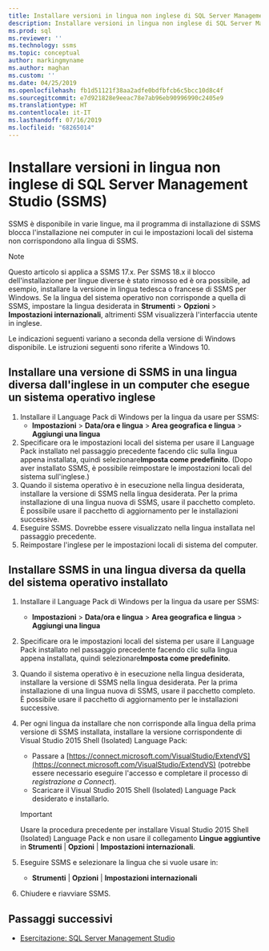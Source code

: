 ```yaml
---
title: Installare versioni in lingua non inglese di SQL Server Management Studio (SSMS) | Microsoft Docs
description: Installare versioni in lingua non inglese di SQL Server Management Studio (SSMS)
ms.prod: sql
ms.reviewer: ''
ms.technology: ssms
ms.topic: conceptual
author: markingmyname
ms.author: maghan
ms.custom: ''
ms.date: 04/25/2019
ms.openlocfilehash: fb1d51121f38aa2adfe0bdfbfcb6c5bcc10d8c4f
ms.sourcegitcommit: e7d921828e9eeac78e7ab96eb90996990c2405e9
ms.translationtype: HT
ms.contentlocale: it-IT
ms.lasthandoff: 07/16/2019
ms.locfileid: "68265014"
---
```

# <a name="install-non-english-language-versions-of-sql-server-management-studio-ssms"></a>Installare versioni in lingua non inglese di SQL Server Management Studio (SSMS)

SSMS è disponibile in varie lingue, ma il programma di installazione di SSMS blocca l'installazione nei computer in cui le impostazioni locali del sistema non corrispondono alla lingua di SSMS.

> [!NOTE]
> Questo articolo si applica a SSMS 17.x. Per SSMS 18.x il blocco dell'installazione per lingue diverse è stato rimosso ed è ora possibile, ad esempio, installare la versione in lingua tedesca o francese di SSMS per Windows. Se la lingua del sistema operativo non corrisponde a quella di SSMS, impostare la lingua desiderata in **Strumenti** > **Opzioni** > **Impostazioni internazionali**, altrimenti SSM visualizzerà l'interfaccia utente in inglese.

Le indicazioni seguenti variano a seconda della versione di Windows disponibile. Le istruzioni seguenti sono riferite a Windows 10.

## <a name="install-non-english-ssms-on-a-computer-running-an-english-operating-system-os"></a>Installare una versione di SSMS in una lingua diversa dall'inglese in un computer che esegue un sistema operativo inglese

1. Installare il Language Pack di Windows per la lingua da usare per SSMS:
   - **Impostazioni** > **Data/ora e lingua** > **Area geografica e lingua** > **Aggiungi una lingua**
2. Specificare ora le impostazioni locali del sistema per usare il Language Pack installato nel passaggio precedente facendo clic sulla lingua appena installata, quindi selezionare**Imposta come predefinito**. (Dopo aver installato SSMS, è possibile reimpostare le impostazioni locali del sistema sull'inglese.)
3. Quando il sistema operativo è in esecuzione nella lingua desiderata, installare la versione di SSMS nella lingua desiderata. Per la prima installazione di una lingua nuova di SSMS, usare il pacchetto completo. È possibile usare il pacchetto di aggiornamento per le installazioni successive.
4. Eseguire SSMS. Dovrebbe essere visualizzato nella lingua installata nel passaggio precedente.
5. Reimpostare l'inglese per le impostazioni locali di sistema del computer.

## <a name="install-ssms-in-a-language-other-than-the-language-of-the-installed-os"></a>Installare SSMS in una lingua diversa da quella del sistema operativo installato

1. Installare il Language Pack di Windows per la lingua da usare per SSMS:
   - **Impostazioni** > **Data/ora e lingua** > **Area geografica e lingua** > **Aggiungi una lingua**
2. Specificare ora le impostazioni locali del sistema per usare il Language Pack installato nel passaggio precedente facendo clic sulla lingua appena installata, quindi selezionare**Imposta come predefinito**.
3. Quando il sistema operativo è in esecuzione nella lingua desiderata, installare la versione di SSMS nella lingua desiderata. Per la prima installazione di una lingua nuova di SSMS, usare il pacchetto completo. È possibile usare il pacchetto di aggiornamento per le installazioni successive.
4. Per ogni lingua da installare che non corrisponde alla lingua della prima versione di SSMS installata, installare la versione corrispondente di Visual Studio 2015 Shell (Isolated) Language Pack:
   - Passare a [https://connect.microsoft.com/VisualStudio/ExtendVS](https://connect.microsoft.com/VisualStudio/ExtendVS) (potrebbe essere necessario eseguire l'accesso e completare il processo di *registrazione a Connect*).
   - Scaricare il Visual Studio 2015 Shell (Isolated) Language Pack desiderato e installarlo.

   > [!IMPORTANT]
   > Usare la procedura precedente per installare Visual Studio 2015 Shell (Isolated) Language Pack e non usare il collegamento **Lingue aggiuntive** in **Strumenti** | **Opzioni** | **Impostazioni internazionali**.

5. Eseguire SSMS e selezionare la lingua che si vuole usare in:
   - **Strumenti** | **Opzioni** | **Impostazioni internazionali**
6. Chiudere e riavviare SSMS.

## <a name="next-steps"></a>Passaggi successivi

- [Esercitazione: SQL Server Management Studio](https://docs.microsoft.com/sql/ssms/tutorials/tutorial-sql-server-management-studio)

